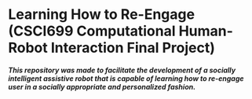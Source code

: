 # Learning How to Re-Engage (CSCI699 Computational Human-Robot Interaction Final Project)

##### This repository was made to facilitate the development of a socially intelligent assistive robot that is capable of learning how to re-engage user in a socially appropriate and personalized fashion.

